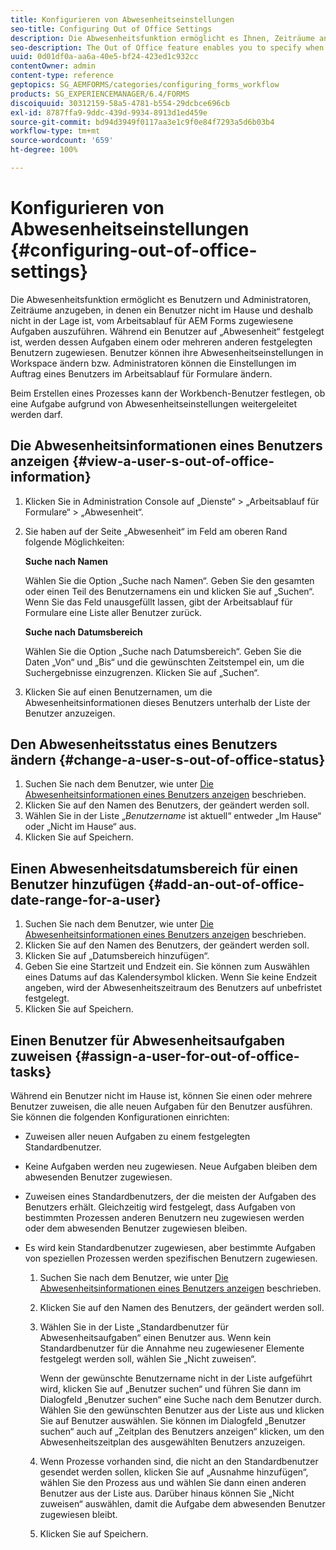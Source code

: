 ```yaml
---
title: Konfigurieren von Abwesenheitseinstellungen
seo-title: Configuring Out of Office Settings
description: Die Abwesenheitsfunktion ermöglicht es Ihnen, Zeiträume anzugeben, in denen ein Benutzer nicht im Hause und deshalb nicht in der Lage ist, vom Arbeitsablauf für AEM Forms zugewiesene Aufgaben auszuführen.
seo-description: The Out of Office feature enables you to specify when a user will be out of the office and unable to complete tasks assigned by AEM forms.
uuid: 0d01df0a-aa6a-40e5-bf24-423ed1c932cc
contentOwner: admin
content-type: reference
geptopics: SG_AEMFORMS/categories/configuring_forms_workflow
products: SG_EXPERIENCEMANAGER/6.4/FORMS
discoiquuid: 30312159-58a5-4781-b554-29dcbce696cb
exl-id: 8787ffa9-9ddc-439d-9934-8913d1ed459e
source-git-commit: bd94d3949f0117aa3e1c9f0e84f7293a5d6b03b4
workflow-type: tm+mt
source-wordcount: '659'
ht-degree: 100%

---
```


# Konfigurieren von Abwesenheitseinstellungen {#configuring-out-of-office-settings}

Die Abwesenheitsfunktion ermöglicht es Benutzern und Administratoren, Zeiträume anzugeben, in denen ein Benutzer nicht im Hause und deshalb nicht in der Lage ist, vom Arbeitsablauf für AEM Forms zugewiesene Aufgaben auszuführen. Während ein Benutzer auf „Abwesenheit“ festgelegt ist, werden dessen Aufgaben einem oder mehreren anderen festgelegten Benutzern zugewiesen. Benutzer können ihre Abwesenheitseinstellungen in Workspace ändern bzw. Administratoren können die Einstellungen im Auftrag eines Benutzers im Arbeitsablauf für Formulare ändern.

Beim Erstellen eines Prozesses kann der Workbench-Benutzer festlegen, ob eine Aufgabe aufgrund von Abwesenheitseinstellungen weitergeleitet werden darf.

## Die Abwesenheitsinformationen eines Benutzers anzeigen {#view-a-user-s-out-of-office-information}

1. Klicken Sie in Administration Console auf „Dienste“ > „Arbeitsablauf für Formulare“ > „Abwesenheit“.
1. Sie haben auf der Seite „Abwesenheit“ im Feld am oberen Rand folgende Möglichkeiten:

   **Suche nach Namen**

   Wählen Sie die Option „Suche nach Namen“. Geben Sie den gesamten oder einen Teil des Benutzernamens ein und klicken Sie auf „Suchen“. Wenn Sie das Feld unausgefüllt lassen, gibt der Arbeitsablauf für Formulare eine Liste aller Benutzer zurück.

   **Suche nach Datumsbereich**

   Wählen Sie die Option „Suche nach Datumsbereich“. Geben Sie die Daten „Von“ und „Bis“ und die gewünschten Zeitstempel ein, um die Suchergebnisse einzugrenzen. Klicken Sie auf „Suchen“.

1. Klicken Sie auf einen Benutzernamen, um die Abwesenheitsinformationen dieses Benutzers unterhalb der Liste der Benutzer anzuzeigen.

## Den Abwesenheitsstatus eines Benutzers ändern {#change-a-user-s-out-of-office-status}

1. Suchen Sie nach dem Benutzer, wie unter [Die Abwesenheitsinformationen eines Benutzers anzeigen](configuring-out-office-settings.md#view-a-user-s-out-of-office-information) beschrieben.
1. Klicken Sie auf den Namen des Benutzers, der geändert werden soll.
1. Wählen Sie in der Liste „*Benutzername* ist aktuell“ entweder „Im Hause“ oder „Nicht im Hause“ aus.
1. Klicken Sie auf Speichern.

## Einen Abwesenheitsdatumsbereich für einen Benutzer hinzufügen {#add-an-out-of-office-date-range-for-a-user}

1. Suchen Sie nach dem Benutzer, wie unter [Die Abwesenheitsinformationen eines Benutzers anzeigen](configuring-out-office-settings.md#view-a-user-s-out-of-office-information) beschrieben.
1. Klicken Sie auf den Namen des Benutzers, der geändert werden soll.
1. Klicken Sie auf „Datumsbereich hinzufügen“.
1. Geben Sie eine Startzeit und Endzeit ein. Sie können zum Auswählen eines Datums auf das Kalendersymbol klicken. Wenn Sie keine Endzeit angeben, wird der Abwesenheitszeitraum des Benutzers auf unbefristet festgelegt.
1. Klicken Sie auf Speichern.

## Einen Benutzer für Abwesenheitsaufgaben zuweisen {#assign-a-user-for-out-of-office-tasks}

Während ein Benutzer nicht im Hause ist, können Sie einen oder mehrere Benutzer zuweisen, die alle neuen Aufgaben für den Benutzer ausführen. Sie können die folgenden Konfigurationen einrichten:

* Zuweisen aller neuen Aufgaben zu einem festgelegten Standardbenutzer.
* Keine Aufgaben werden neu zugewiesen. Neue Aufgaben bleiben dem abwesenden Benutzer zugewiesen.
* Zuweisen eines Standardbenutzers, der die meisten der Aufgaben des Benutzers erhält. Gleichzeitig wird festgelegt, dass Aufgaben von bestimmten Prozessen anderen Benutzern neu zugewiesen werden oder dem abwesenden Benutzer zugewiesen bleiben.
* Es wird kein Standardbenutzer zugewiesen, aber bestimmte Aufgaben von speziellen Prozessen werden spezifischen Benutzern zugewiesen.

   1. Suchen Sie nach dem Benutzer, wie unter [Die Abwesenheitsinformationen eines Benutzers anzeigen](configuring-out-office-settings.md#view-a-user-s-out-of-office-information) beschrieben.
   1. Klicken Sie auf den Namen des Benutzers, der geändert werden soll.
   1. Wählen Sie in der Liste „Standardbenutzer für Abwesenheitsaufgaben“ einen Benutzer aus. Wenn kein Standardbenutzer für die Annahme neu zugewiesener Elemente festgelegt werden soll, wählen Sie „Nicht zuweisen“.

      Wenn der gewünschte Benutzername nicht in der Liste aufgeführt wird, klicken Sie auf „Benutzer suchen“ und führen Sie dann im Dialogfeld „Benutzer suchen“ eine Suche nach dem Benutzer durch. Wählen Sie den gewünschten Benutzer aus der Liste aus und klicken Sie auf Benutzer auswählen. Sie können im Dialogfeld „Benutzer suchen“ auch auf „Zeitplan des Benutzers anzeigen“ klicken, um den Abwesenheitszeitplan des ausgewählten Benutzers anzuzeigen.

   1. Wenn Prozesse vorhanden sind, die nicht an den Standardbenutzer gesendet werden sollen, klicken Sie auf „Ausnahme hinzufügen“, wählen Sie den Prozess aus und wählen Sie dann einen anderen Benutzer aus der Liste aus. Darüber hinaus können Sie „Nicht zuweisen“ auswählen, damit die Aufgabe dem abwesenden Benutzer zugewiesen bleibt.
   1. Klicken Sie auf Speichern.
